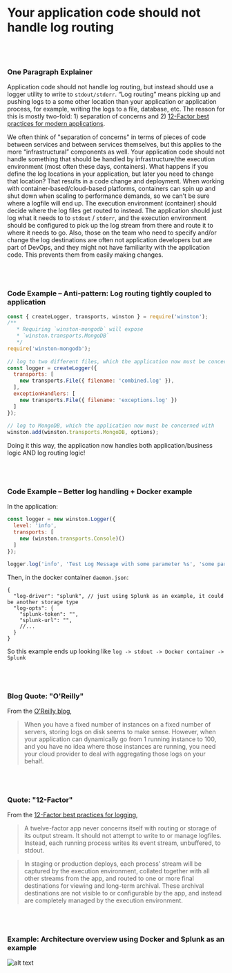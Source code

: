 # Your application code should not handle log routing

<br/><br/>

### One Paragraph Explainer

Application code should not handle log routing, but instead should use a logger utility to write to `stdout/stderr`. “Log routing” means picking up and pushing logs to a some other location than your application or application process, for example, writing the logs to a file, database, etc. The reason for this is mostly two-fold: 1) separation of concerns and 2) [12-Factor best practices for modern applications](https://12factor.net/logs).

We often think of "separation of concerns" in terms of pieces of code between services and between services themselves, but this applies to the more “infrastructural” components as well. Your application code should not handle something that should be handled by infrastructure/the execution environment (most often these days, containers). What happens if you define the log locations in your application, but later you need to change that location? That results in a code change and deployment. When working with container-based/cloud-based platforms, containers can spin up and shut down when scaling to performance demands, so we can't be sure where a logfile will end up. The execution environment (container) should decide where the log files get routed to instead. The application should just log what it needs to to `stdout` / `stderr`, and the execution environment should be configured to pick up the log stream from there and route it to where it needs to go. Also, those on the team who need to specify and/or change the log destinations are often not application developers but are part of DevOps, and they might not have familiarity with the application code. This prevents them from easily making changes. 

<br/><br/>

### Code Example – Anti-pattern: Log routing tightly coupled to application

```javascript
const { createLogger, transports, winston } = require('winston');
/**
   * Requiring `winston-mongodb` will expose
   * `winston.transports.MongoDB`
   */
require('winston-mongodb');
 
// log to two different files, which the application now must be concerned with
const logger = createLogger({
  transports: [
    new transports.File({ filename: 'combined.log' }),
  ],
  exceptionHandlers: [
    new transports.File({ filename: 'exceptions.log' })
  ]
});
 
// log to MongoDB, which the application now must be concerned with
winston.add(winston.transports.MongoDB, options);
```
Doing it this way, the application now handles both application/business logic AND log routing logic!

<br/><br/>

### Code Example – Better log handling + Docker example
In the application:
```javascript
const logger = new winston.Logger({
  level: 'info',
  transports: [
    new (winston.transports.Console)()
  ]
});

logger.log('info', 'Test Log Message with some parameter %s', 'some parameter', { anything: 'This is metadata' });
```
Then, in the docker container `daemon.json`:
```json5
{
  "log-driver": "splunk", // just using Splunk as an example, it could be another storage type
  "log-opts": {
    "splunk-token": "",
    "splunk-url": "",
    //...
  }
}
```
So this example ends up looking like `log -> stdout -> Docker container -> Splunk`

<br/><br/>

### Blog Quote: "O'Reilly"

From the [O'Reilly blog](https://www.oreilly.com/ideas/a-cloud-native-approach-to-logs),
 > When you have a fixed number of instances on a fixed number of servers, storing logs on disk seems to make sense. However, when your application can dynamically go from 1 running instance to 100, and you have no idea where those instances are running, you need your cloud provider to deal with aggregating those logs on your behalf.

<br/><br/>

### Quote: "12-Factor"

From the [12-Factor best practices for logging](https://12factor.net/logs),
 > A twelve-factor app never concerns itself with routing or storage of its output stream. It should not attempt to write to or manage logfiles. Instead, each running process writes its event stream, unbuffered, to stdout.
 
 > In staging or production deploys, each process’ stream will be captured by the execution environment, collated together with all other streams from the app, and routed to one or more final destinations for viewing and long-term archival. These archival destinations are not visible to or configurable by the app, and instead are completely managed by the execution environment.

<br/><br/>

 ### Example: Architecture overview using Docker and Splunk as an example

![alt text](./assets/images/logging-overview.png)

<br/><br/>
